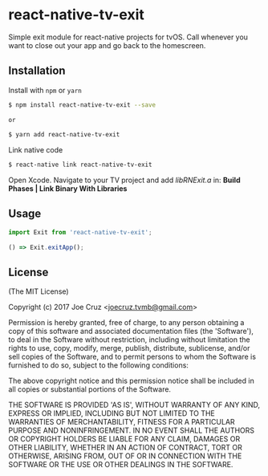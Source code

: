 # react-native-tv-exit
Simple exit module for react-native projects for tvOS.  Call whenever you want to close out your app and go back to the homescreen.

Installation
------------

Install with `npm` or `yarn`

``` bash
$ npm install react-native-tv-exit --save
 
or
 
$ yarn add react-native-tv-exit
```

Link native code

``` bash
$ react-native link react-native-tv-exit
```

Open Xcode.  Navigate to your TV project and add *libRNExit.a* in: **Build Phases | Link Binary With Libraries**

Usage
-----

```javascript
import Exit from 'react-native-tv-exit';
 
() => Exit.exitApp();
```

License
-------

(The MIT License)

Copyright (c) 2017 Joe Cruz &lt;joecruz.tvmb@gmail.com&gt;

Permission is hereby granted, free of charge, to any person obtaining
a copy of this software and associated documentation files (the
'Software'), to deal in the Software without restriction, including
without limitation the rights to use, copy, modify, merge, publish,
distribute, sublicense, and/or sell copies of the Software, and to
permit persons to whom the Software is furnished to do so, subject to
the following conditions:

The above copyright notice and this permission notice shall be
included in all copies or substantial portions of the Software.

THE SOFTWARE IS PROVIDED 'AS IS', WITHOUT WARRANTY OF ANY KIND,
EXPRESS OR IMPLIED, INCLUDING BUT NOT LIMITED TO THE WARRANTIES OF
MERCHANTABILITY, FITNESS FOR A PARTICULAR PURPOSE AND NONINFRINGEMENT.
IN NO EVENT SHALL THE AUTHORS OR COPYRIGHT HOLDERS BE LIABLE FOR ANY
CLAIM, DAMAGES OR OTHER LIABILITY, WHETHER IN AN ACTION OF CONTRACT,
TORT OR OTHERWISE, ARISING FROM, OUT OF OR IN CONNECTION WITH THE
SOFTWARE OR THE USE OR OTHER DEALINGS IN THE SOFTWARE.